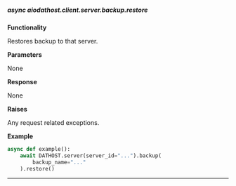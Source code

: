 ##### async aiodathost.client.server.backup.restore

**Functionality**

Restores backup to that server.


**Parameters**

None

**Response**

None

**Raises**

Any request related exceptions.

**Example**

```python
async def example():
    await DATHOST.server(server_id="...").backup(
        backup_name="..."
    ).restore()
```

___